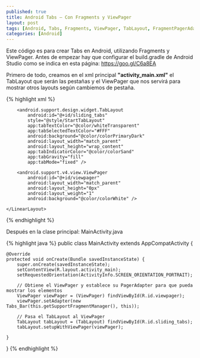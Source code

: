 ```yaml
---
published: true
title: Android Tabs – Con Fragments y ViewPager
layout: post
tags: [Android, Tabs, Fragments, ViewPager, TabLayout, FragmentPagerAdapter]
categories: [Android]
---
```

Este código es para crear Tabs en Android, utilizando Fragments y ViewPager. Antes de empezar hay que configurar el build.gradle de Android Studio como se indica en esta página: https://goo.gl/C6a8EA

Primero de todo, creamos en el xml principal <b>"activity_main.xml"</b> el TabLayout que serán las pestañas y el ViewPager que nos servirá para mostrar otros layouts según cambiemos de pestaña.

{% highlight xml %}
<LinearLayout
        android:orientation="vertical"
        android:layout_width="match_parent"
        android:layout_height="250dp">

        <android.support.design.widget.TabLayout
            android:id="@+id/sliding_tabs"
            style="@style/StartTabLayout"
            app:tabTextColor="@color/whiteTransparent"
            app:tabSelectedTextColor="#FFF"
            android:background="@color/colorPrimaryDark"
            android:layout_width="match_parent"
            android:layout_height="wrap_content"
            app:tabIndicatorColor="@color/colorSand"
            app:tabGravity="fill"
            app:tabMode="fixed" />

        <android.support.v4.view.ViewPager
            android:id="@+id/viewpager"
            android:layout_width="match_parent"
            android:layout_height="0px"
            android:layout_weight="1"
            android:background="@color/colorWhite" />

    </LinearLayout>
{% endhighlight %}

Después en la clase principal: MainActivity.java

{% highlight java %}
public class MainActivity extends AppCompatActivity {

    @Override
    protected void onCreate(Bundle savedInstanceState) {
        super.onCreate(savedInstanceState);
        setContentView(R.layout.activity_main);
        setRequestedOrientation(ActivityInfo.SCREEN_ORIENTATION_PORTRAIT);

        // Obtiene el ViewPager y establece su PagerAdapter para que pueda mostrar los elementos
        ViewPager viewPager = (ViewPager) findViewById(R.id.viewpager);
        viewPager.setAdapter(new Tabs_Bar(this.getSupportFragmentManager(), this));

        // Pasa el TabLayout al ViewPager
        TabLayout tabLayout = (TabLayout) findViewById(R.id.sliding_tabs);
        tabLayout.setupWithViewPager(viewPager);

    }
}
{% endhighlight %}